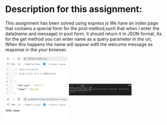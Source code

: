 # Description for this assignment:
This assignment has been solved using express js
We have an index page that contains a special form for the post method,such that when i enter the data(name and message) in post form, it should return it in JSON format, As for the get method you can enter name as a query parameter in the url, When this happens the name will appear with the welcome message as response in the your browser.
 
<img src="screenshoots/as1.PNG" width=200>
<img src="screenshoots/as2.PNG" width=200>
<img src="screenshoots/as3.PNG" width=200>
